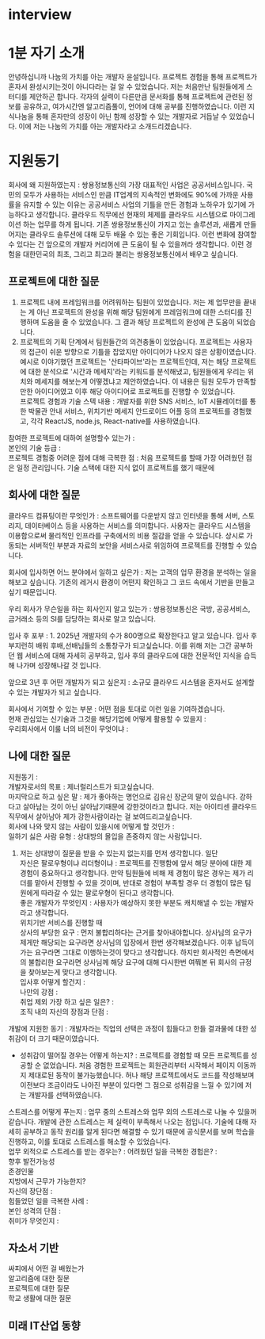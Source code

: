 # interview

# 1분 자기 소개
안녕하십니까 나눔의 가치를 아는 개발자 윤설입니다. 프로젝트 경험을 통해 프로젝트가 혼자서 완성시키는것이 아니다라는 걸 알 수 있었습니다. 저는 처음만난 팀원들에게 스터디를 제안하곤 합니다. 각자의 실력이 다른만큼 문서화를 통해 프로젝트에 관련된 정보를 공유하고, 여가시간엔 알고리즘풀이, 언어에 대해 공부를 진행하였습니다. 이런 지식나눔을 통해 혼자만의 성장이 아닌 함께 성장할 수 있는 개발자로 거듭날 수 있었습니다. 이에 저는 나눔의 가치를 아는 개발자라고 소개드리겠습니다.

# 지원동기
회사에 왜 지원하였는지 :
쌍용정보통신의 가장 대표적인 사업은 공공서비스입니다. 국민의 모두가 사용하는 서비스인 만큼 IT업계의 지속적인 변화에도 90%에 가까운 사용률을 유지할 수 있는 이유는 공공서비스 사업의 기틀을 만든 경험과 노하우가 있기에 가능하다고 생각합니다. 클라우드 직무에선 현재의 체제를 클라우드 시스템으로 마이그레이션 하는 업무를 하게 됩니다. 기존 쌍용정보통신이 가지고 있는 솔루션과, 새롭게 만들어지는 클라우드 솔루션에 대해 모두 배울 수 있는 좋은 기회입니다. 이런 변화에 참여할 수 있다는 건 앞으로의 개발자 커리어에 큰 도움이 될 수 있을꺼라 생각합니다. 이런 경험을 대한민국의 최초, 그리고 최고라 불리는 쌍용정보통신에서 배우고 싶습니다.



## 프로젝트에 대한 질문
1. 프로젝트 내에 프레임워크를 어려워하는 팀원이 있었습니다. 저는 제 업무만을 끝내는 게 아닌 프로젝트의 완성을 위해 해당 팀원에게 프레임워크에 대한 스터디를 진행하며 도움을 줄 수 있었습니다. 그 결과 해당 프로젝트의 완성에 큰 도움이 되었습니다.<br>
2. 프로젝트의 기획 단계에서 팀원들간의 의견충돌이 있었습니다. 프로젝트는 사용자의 접근이 쉬운 방향으로 기틀을 잡았지만 아이디어가 나오지 않은 상황이였습니다. 예시로 이야기했던 프로젝트는 '산타파이브'라는 프로젝트인데, 저는 해당 프로젝트에 대한 분석으로 '시간과 메세지'라는 키워드를 분석해냈고, 팀원들에게 우리는 위치와 메세지를 해보는게 어떻겠냐고 제안하였습니다. 이 내용은 팀원 모두가 만족할만한 아이디어였고 이후 해당 아이디어로 프로젝트를 진행할 수 있었습니다. <br>
프로젝트 경험과 기술 스텍 내용 : 개발자를 위한 SNS 서비스, IoT 시뮬레이터를 통한 박물관 안내 서비스, 위치기반 메세지 안드로이드 어플 등의 프로젝트를 경험했고, 각각 ReactJS, node.js, React-native를 사용하였습니다. <br>

참여한 프로젝트에 대하여 설명할수 있는가 : <br>
본인의 기술 등급 : <br>
프로젝트 경험중 어려운 점에 대해 극복한 점 : 처음 프로젝트를 할때 가장 어려웠던 점은 일정 관리입니다. 기술 스택에 대한 지식 없이 프로젝트를 했기 때문에 <br>

## 회사에 대한 질문
클라우드 컴퓨팅이란 무엇인가 : 소프트웨어를 다운받지 않고 인터넷을 통해 서버, 스토리지, 데이터베이스 등을 사용하는 서비스를 의미합니다. 사용자는 클라우드 시스템을 이용함으로써 물리적인 인프라를 구축에서의 비용 절감을 얻을 수 있습니다. 상시로 가동되는 서버적인 부분과 자료의 보안을 서비스사로 위임하여 프로젝트를 진행할 수 있습니다. <br>

회사에 입사하면 어느 분야에서 일하고 싶은가 : 저는 고객의 업무 환경을 분석하는 일을 해보고 싶습니다. 기존의 레거시 환경이 어떤지 확인하고 그 코드 속에서 기반을 만들고 싶기 때문입니다.  <br>

우리 회사가 무슨일을 하는 회사인지 알고 있는가 : 쌍용정보통신은 국방, 공공서비스, 금거래소 등의 SI를 담당하는 회사로 알고 있습니다. <br>

입사 후 포부 : 1. 2025년 개발자의 수가 800명으로 확장한다고 알고 있습니다. 입사 후 부지런히 배워 후배,선배님들의 소통창구가 되고싶습니다. 이를 위해 저는 그간 공부하던 웹 서비스에 대해 자세히 공부하고, 입사 후의 클라우드에 대한 전문적인 지식을 습득해 나가며 성장해나갈 것 입니다.<br>

앞으로 3년 후 어떤 개발자가 되고 싶은지 : 소규모 클라우드 시스템을 혼자서도 설계할 수 있는 개발자가 되고 싶습니다. <br>

회사에서 기여할 수 있는 부분 : 어떤 점을 토대로 이런 일을 기여하겠습니다. <br>
현재 관심있는 신기술과 그것을 해당기업에 어떻게 활용할 수 있을지 : <br>
우리회사에서 이룰 너의 비전이 무엇이냐 : <br>



## 나에 대한 질문
지원동기 : <br>
개발자로서의 목표 : 제너럴리스트가 되고싶습니다.<br>
마지막으로 하고 싶은 말 : 제가 좋아하는 명언으로 김유신 장군의 말이 있습니다. 강하다고 살아남는 것이 아닌 살아남기때문에 강한것이라고 합니다. 저는 아이티센 클라우드 직무에서 살아남아 제가 강한사람이라는 걸 보여드리고싶습니다.<br>
회사에 나와 맞지 않는 사람이 있을시에 어떻게 할 것인가 : <br>
일하기 싫은 사람 유형 : 상대방의 몰입을 존중하지 않는 사람입니다. <br>
 1.  저는 상대방이 질문을 받을 수 있는지 없는지를 먼저 생각합니다. 일단  <br>
자신은 팔로우형이냐 리더형이냐 : 프로젝트를 진행함에 앞서 해당 분야에 대한 제 경험이 중요하다고 생각합니다. 만약 팀원들에 비해 제 경험이 많은 경우는 제가 리더를 맡아서 진행할 수 있을 것이며, 반대로 경험이 부족할 경우 더 경험이 많은 팀원에게 따라갈 수 있는 팔로우형이 된다고 생각합니다.<br>
좋은 개발자가 무엇인지 : 사용자가 예상하지 못한 부분도 캐치해낼 수 있는 개발자 라고 생각합니다. <br>
위치기반 서비스를 진행할 때 <br>
상사의 부당한 요구 : 먼저 불합리하다는 근거를 찾아내야합니다.
상사님의 요구가 제게만 해당되는 요구라면 상사님의 입장에서 한번 생각해보겠습니다. 이후 납득이 가는 요구라면 그대로 이행하는것이 맞다고 생각합니다. 하지만 회사적인 측면에서의 불합리한 요구라면 상사님께 해당 요구에 대해 다시한번 여쭤본 뒤 회사의 규정을 찾아보는게 맞다고 생각합니다. <br>
입사후 어떻게 할건지 : <br>
나만의 강점 : <br>
취업 제외 가장 하고 싶은 일은? : <br>
조직 내의 자신의 장점과 단점 : <br>

개발에 지원한 동기 : 개발자라는 직업의 선택은 과정이 힘들다고 한들 결과물에 대한 성취감이 더 크기 때문이였습니다. <br>
- 성취감이 떨어질 경우는 어떻게 하는지? : 프로젝트를 경험할 때 모든 프로젝트를 성공할 순 없었습니다. 처음 경험한 프로젝트는 회원관리부터 시작해서 페이지 이동까지 제대로된 동작이 불가능했습니다. 허나 해당 프로젝트에서도 코드를 작성해보며 이전보다 조금이라도 나아진 부분이 있다면 그 점으로 성취감을 느낄 수 있기에 저는 개발자를 선택하였습니다. <br>

스트레스를 어떻게 푸는지 : 업무 중의 스트레스와 업무 외의 스트레스로 나눌 수 있을꺼 같습니다. 개발에 관한 스트레스는 제 실력이 부족해서 나오는 점입니다. 기술에 대해 자세히 공부하고 동작 원리를 알게 된다면 해결할 수 있기 때문에 공식문서를 보며 학습을 진행하고, 이를 토대로 스트레스를 해소할 수 있었습니다. <br>
업무 외적으로 스트레스를 받는 경우는? : 
어려웠던 일을 극복한 경험은? : <br>
향후 발전가능성 <br>
존경인물 <br>
지방에서 근무가 가능한지? <br>
자신의 장단점 : <br>
힘들었던 일을 극복한 사례 : <br>
본인 성격의 단점 : <br>
취미가 무엇인지 : <br>


## 자소서 기반
싸피에서 어떤 걸 배웠는가<br>
알고리즘에 대한 질문<br>
프로젝트에 대한 질문<br>
학교 생활에 대한 질문<br>

## 미래 IT산업 동향


